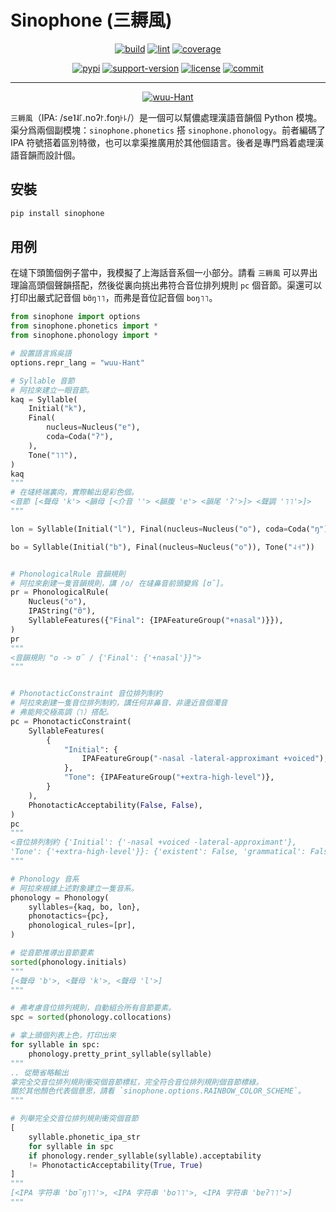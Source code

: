 # Sinophone (三耨風)

<p align="center">
    <a href="https://github.com/wugniu/sinophone/actions?query=workflow%3Abuild"><img src="https://github.com/wugniu/sinophone/workflows/build/badge.svg?branch=master" alt="build"></a>
    <a href="https://github.com/wugniu/sinophone/actions?query=workflow%3Alint"><img src="https://github.com/wugniu/sinophone/workflows/lint/badge.svg?branch=master" alt="lint"></a>
    <a href="https://codecov.io/gh/wugniu/sinophone"><img src="https://img.shields.io/codecov/c/github/wugniu/sinophone" alt="coverage"></a>
</p>
<p align="center">
    <a href="https://pypi.org/project/sinophone/"><img src="https://img.shields.io/pypi/v/sinophone.svg" alt="pypi"></a>
    <a href="https://img.shields.io/pypi/pyversions/sinophone"><img src="https://img.shields.io/pypi/pyversions/sinophone" alt="support-version"></a>
    <a href="https://github.com/wugniu/sinophone/blob/master/LICENSE.txt"><img src="https://img.shields.io/github/license/wugniu/sinophone" alt="license"></a>
    <a href="https://github.com/wugniu/sinophone/commits/master"><img src="https://img.shields.io/github/last-commit/wugniu/sinophone" alt="commit"></a>
</p>
<hr>
<p align="center">
    <a href="https://github.com/wugniu/sinophone/blob/master/README.md"><img src="https://img.shields.io/badge/lang-en--Latn-red.svg" alt="wuu-Hant"></a>
</p>

`三耨風`（IPA: /se˥˨꜒.noʔ꜓.foŋ꜔꜕/）是一個可以幫儂處理漢語音韻個 Python 模塊。渠分爲兩個副模塊：`sinophone.phonetics` 搭 `sinophone.phonology`。前者編碼了 IPA 符號搭着區別特徵，也可以拿渠推廣用於其他個語言。後者是專門爲着處理漢語音韻而設計個。

## 安裝

```bash
pip install sinophone
```

## 用例

在墶下頭箇個例子當中，我模擬了上海話音系個一小部分。請看 `三耨風` 可以畀出理論高頭個聲韻搭配，然後從裏向挑出弗符合音位排列規則 `pc` 個音節。渠還可以打印出嚴式記音個 `bʊ̃ŋ˥˥`，而弗是音位記音個 `boŋ˥˥`。

```python
from sinophone import options
from sinophone.phonetics import *
from sinophone.phonology import *

# 設置語言爲吳語
options.repr_lang = "wuu-Hant"

# Syllable 音節
# 阿拉來建立一眼音節。
kaq = Syllable(
    Initial("k"),
    Final(
        nucleus=Nucleus("ɐ"),
        coda=Coda("ʔ"),
    ),
    Tone("˥˥"),
)
kaq
"""
# 在墶終端裏向，實際輸出是彩色個。
<音節 [<聲母 'k'> <韻母 [<介音 ''> <韻腹 'ɐ'> <韻尾 'ʔ'>]> <聲調 '˥˥'>]>
"""

lon = Syllable(Initial("l"), Final(nucleus=Nucleus("o"), coda=Coda("ŋ")), Tone("˨˧"))

bo = Syllable(Initial("b"), Final(nucleus=Nucleus("o")), Tone("˨˧"))


# PhonologicalRule 音韻規則
# 阿拉來創建一隻音韻規則，講 /o/ 在墶鼻音前頭變爲 [ʊ̃]。
pr = PhonologicalRule(
    Nucleus("o"),
    IPAString("ʊ̃"),
    SyllableFeatures({"Final": {IPAFeatureGroup("+nasal")}}),
)
pr
"""
<音韻規則 "o -> ʊ̃ / {'Final': {'+nasal'}}">
"""


# PhonotacticConstraint 音位排列制約
# 阿拉來創建一隻音位排列制約，講任何非鼻音、非邊近音個濁音
# 弗能夠交極高調（˥）搭配。
pc = PhonotacticConstraint(
    SyllableFeatures(
        {
            "Initial": {
                IPAFeatureGroup("-nasal -lateral-approximant +voiced"),
            },
            "Tone": {IPAFeatureGroup("+extra-high-level")},
        }
    ),
    PhonotacticAcceptability(False, False),
)
pc
"""
<音位排列制約 {'Initial': {'-nasal +voiced -lateral-approximant'},
'Tone': {'+extra-high-level'}}: {'existent': False, 'grammatical': False}>
"""

# Phonology 音系
# 阿拉來根據上述對象建立一隻音系。
phonology = Phonology(
    syllables={kaq, bo, lon},
    phonotactics={pc},
    phonological_rules=[pr],
)

# 從音節推導出音節要素
sorted(phonology.initials)
"""
[<聲母 'b'>, <聲母 'k'>, <聲母 'l'>]
"""

# 弗考慮音位排列規則，自動組合所有音節要素。
spc = sorted(phonology.collocations)

# 拿上頭個列表上色，打印出來
for syllable in spc:
    phonology.pretty_print_syllable(syllable)
"""
.. 從簡省略輸出
拿完全交音位排列規則衝突個音節標紅，完全符合音位排列規則個音節標綠。
關於其他顏色代表個意思，請看 `sinophone.options.RAINBOW_COLOR_SCHEME`。
"""

# 列舉完全交音位排列規則衝突個音節
[
    syllable.phonetic_ipa_str
    for syllable in spc
    if phonology.render_syllable(syllable).acceptability
    != PhonotacticAcceptability(True, True)
]
"""
[<IPA 字符串 'bʊ̃ŋ˥˥'>, <IPA 字符串 'bo˥˥'>, <IPA 字符串 'bɐʔ˥˥'>]
"""
```

